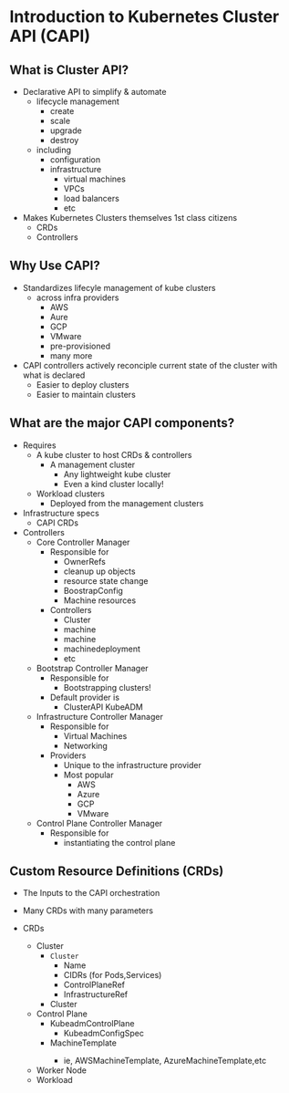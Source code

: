 # Introduction to Kubernetes Cluster API (CAPI)

## What is Cluster API?

- Declarative API to simplify & automate
  - lifecycle management
    - create
    - scale
    - upgrade
    - destroy
  - including
    - configuration
    - infrastructure
      - virtual machines
      - VPCs
      - load balancers
      - etc
- Makes Kubernetes Clusters themselves 1st class citizens
  - CRDs
  - Controllers

## Why Use CAPI?

- Standardizes lifecyle management of kube clusters
  - across infra providers
    - AWS
    - Aure
    - GCP
    - VMware
    - pre-provisioned
    - many more
- CAPI controllers actively reconciple current state
  of the cluster with what is declared
    - Easier to deploy clusters
    - Easier to maintain clusters

## What are the major CAPI components?

- Requires
  - A kube cluster to host CRDs & controllers
    - A management cluster
      - Any lightweight kube cluster
      - Even a kind cluster locally!
  - Workload clusters
    - Deployed from the management clusters
- Infrastructure specs
  - CAPI CRDs
- Controllers
  - Core Controller Manager
    - Responsible for
      - OwnerRefs
      - cleanup up objects
      - resource state change
      - BoostrapConfig
      - Machine resources
    - Controllers
      - Cluster
      - machine
      - machine
      - machinedeployment
      - etc
  - Bootstrap Controller Manager
    - Responsible for
      - Bootstrapping clusters!
    - Default provider is
      - ClusterAPI KubeADM
  - Infrastructure Controller Manager
    - Responsible for
      - Virtual Machines
      - Networking
    - Providers
      - Unique to the infrastructure provider
      - Most popular
        - AWS
        - Azure
        - GCP
        - VMware
  - Control Plane Controller Manager
    - Responsible for
      - instantiating the control plane

## Custom Resource Definitions (CRDs)

- The Inputs to the CAPI orchestration
- Many CRDs with many parameters

- CRDs
  - Cluster
    - `Cluster`
      - Name
      - CIDRs (for Pods,Services)
      - ControlPlaneRef
      - InfrastructureRef
    - <Provider>Cluster
  - Control Plane
    - KubeadmControlPlane
      - KubeadmConfigSpec
    - <Provider>MachineTemplate
      - ie, AWSMachineTemplate, AzureMachineTemplate,etc
  - Worker Node
  - Workload
